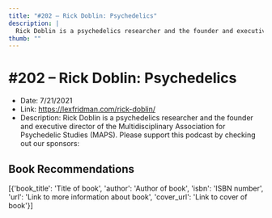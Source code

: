 ```yaml
---
title: "#202 – Rick Doblin: Psychedelics"
description: |
  Rick Doblin is a psychedelics researcher and the founder and executive director of the Multidisciplinary Association for Psychedelic Studies (MAPS). Please support this podcast by checking out our sponsors:"
thumb: ""
---
```


# #202 – Rick Doblin: Psychedelics

  - Date: 7/21/2021
  - Link: https://lexfridman.com/rick-doblin/
  - Description: Rick Doblin is a psychedelics researcher and the founder and executive director of the Multidisciplinary Association for Psychedelic Studies (MAPS). Please support this podcast by checking out our sponsors:

## Book Recommendations

[{'book_title': 'Title of book', 'author': 'Author of book', 'isbn': 'ISBN number', 'url': 'Link to more information about book', 'cover_url': 'Link to cover of book'}]